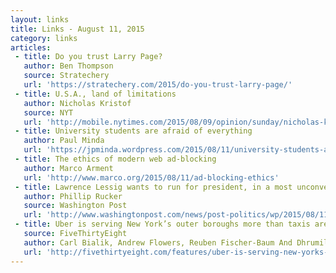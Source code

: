 ```yaml
---
layout: links
title: Links - August 11, 2015
category: links
articles:
 - title: Do you trust Larry Page?
   author: Ben Thompson
   source: Stratechery
   url: 'https://stratechery.com/2015/do-you-trust-larry-page/'
 - title: U.S.A., land of limitations
   author: Nicholas Kristof
   source: NYT
   url: 'http://mobile.nytimes.com/2015/08/09/opinion/sunday/nicholas-kristof-usa-land-of-limitations.html'
 - title: University students are afraid of everything
   author: Paul Minda
   url: 'https://jpminda.wordpress.com/2015/08/11/university-students-are-afraid-of-everything/'
 - title: The ethics of modern web ad-blocking
   author: Marco Arment
   url: 'http://www.marco.org/2015/08/11/ad-blocking-ethics'
 - title: Lawrence Lessig wants to run for president, in a most unconventional way
   author: Phillip Rucker
   source: Washington Post
   url: 'http://www.washingtonpost.com/news/post-politics/wp/2015/08/11/lawrence-lessig-wants-to-run-for-president-in-a-most-unconventional-way/'
 - title: Uber is serving New York’s outer boroughs more than taxis are
   source: FiveThirtyEight
   author: Carl Bialik, Andrew Flowers, Reuben Fischer-Baum And Dhrumil Mehta
   url: 'http://fivethirtyeight.com/features/uber-is-serving-new-yorks-outer-boroughs-more-than-taxis-are/'
---
```

